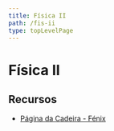 ```yaml
---
title: Física II
path: /fis-ii
type: topLevelPage
---
```


# Física II

## Recursos

- [Página da Cadeira - Fénix](https://fenix.tecnico.ulisboa.pt/disciplinas/Fis4/2021-2022/1-semestre)
